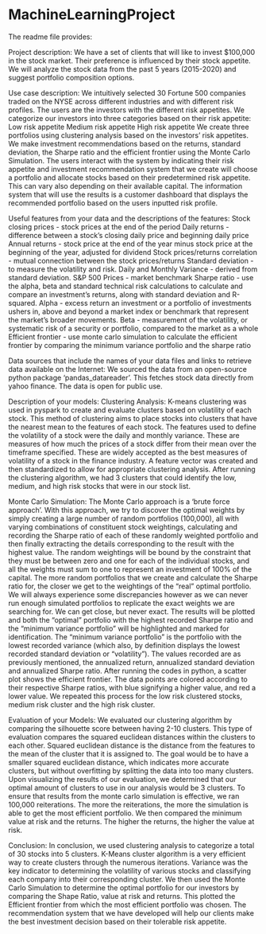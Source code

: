 # MachineLearningProject

The readme file provides:

Project description:
We have a set of clients that will like to invest $100,000 in the stock market. Their preference is influenced by their stock appetite. We will analyze the stock data from the past 5 years (2015-2020) and suggest portfolio composition options.

Use case description: 
We intuitively selected 30 Fortune 500 companies traded on the NYSE across different industries and with different risk profiles. 
The users are the investors with the different risk appetites. 
We categorize our investors into three categories based on their risk appetite:
Low risk appetite
Medium risk appetite
High risk appetite
We create three portfolios using clustering analysis based on the investors’ risk appetites. 
We make investment recommendations based on the returns, standard deviation, the Sharpe ratio and the efficient frontier using the Monte Carlo Simulation.
The users interact with the system by indicating their risk appetite and investment recommendation system that we create will choose a portfolio and allocate stocks based on their predetermined risk appetite. This can vary also depending on their available capital. 
The information system that will use the results is a customer dashboard that displays the recommended portfolio based on the users inputted risk profile.

Useful features from your data and the descriptions of the features:
Stock closing prices - stock prices at the end of the period
Daily returns - difference between a stock’s closing daily price and beginning daily price
Annual returns - stock price at the end of the year minus stock price at the beginning of the year, adjusted for dividend
Stock prices/returns correlation - mutual connection between the stock prices/returns
Standard deviation - to measure the volatility and risk.
Daily and Monthly Variance - derived from standard deviation.
S&P 500 Prices - market benchmark 
Sharpe ratio - use the alpha, beta and standard technical risk calculations to calculate and compare an investment’s returns, along with standard deviation and  R-squared.
Alpha - excess return an investment or a portfolio of investments ushers in, above and beyond a market index or benchmark that represent the market’s broader movements.
Beta - measurement of the volatility, or systematic risk of a security or portfolio, compared to the market as a whole
Efficient frontier - use monte carlo simulation to calculate the efficient frontier by comparing the minimum variance portfolio and the sharpe ratio

Data sources that include the names of your data files and links to retrieve data available on the Internet:
We sourced the data from an open-source python package ‘pandas_datareader’. This fetches stock data directly from yahoo finance. The data is open for public use.

Description of your models: 
Clustering Analysis:
K-means clustering was used in pyspark to create and evaluate clusters based on volatility of each stock. This method of clustering aims to place stocks into clusters that have the nearest mean to the features of each stock. The features used to define the volatility of a stock were the daily and monthly variance. These are measures of how much the prices of a stock differ from their mean over the timeframe specified. These are widely accepted as the best measures of volatility of a stock in the finance industry. A feature vector was created and then standardized to allow for appropriate clustering analysis. After running the clustering algorithm, we had 3 clusters that could identify the low, medium, and high risk stocks that were in our stock list. 

Monte Carlo Simulation:
The Monte Carlo approach is a ‘brute force approach’. With this approach, we try to discover the optimal weights by simply creating a large number of random portfolios (100,000), all with varying combinations of constituent stock weightings, calculating and recording the Sharpe ratio of each of these randomly weighted portfolio and then finally extracting the details corresponding to the result with the highest value. The random weightings will be bound by the constraint that they must be between zero and one for each of the individual stocks, and all the weights must sum to one to represent an investment of 100% of the capital. The more random portfolios that we create and calculate the Sharpe ratio for, the closer we get to the weightings of the “real” optimal portfolio. We will always experience some discrepancies however as we can never run enough simulated portfolios to replicate the exact weights we are searching for. We can get close, but never exact. The results will be plotted and both the “optimal” portfolio with the highest recorded Sharpe ratio and the “minimum variance portfolio” will be highlighted and marked for identification. The “minimum variance portfolio” is the portfolio with the lowest recorded variance (which also, by definition displays the lowest recorded standard deviation or “volatility”). The values recorded are as previously mentioned, the annualized return, annualized standard deviation and annualized Sharpe ratio. After running the codes in python, a scatter plot shows the efficient frontier. The data points are colored according to their respective Sharpe ratios, with blue signifying a higher value, and red a lower value. We repeated this process for the low risk clustered stocks, medium risk cluster and the high risk cluster.

Evaluation of your Models: 
We evaluated our clustering algorithm by comparing the silhouette score between having 2-10 clusters. This type of evaluation compares the squared euclidean distances within the clusters to each other. Squared euclidean distance is the distance from the features to the mean of the cluster that it is assigned to. The goal would be to have a smaller squared euclidean distance, which indicates more accurate clusters, but without overfitting by splitting the data into too many clusters. Upon visualizing the results of our evaluation, we determined that our optimal amount of clusters to use in our analysis would be 3 clusters. 
To ensure that results from the monte carlo simulation is effective, we ran 100,000 reiterations. The more the reiterations, the more the simulation is able to get the most efficient portfolio. We then compared the minimum value at risk and the returns. The higher the returns, the higher the value at risk. 

Conclusion: 
In conclusion, we used clustering analysis to categorize a total of 30 stocks into 5 clusters. K-Means cluster algorithm is a very efficient way to create clusters through the numerous iterations. Variance was the key indicator to determining the volatility of various stocks and classifying each company into their corresponding cluster. We then used the Monte Carlo Simulation to determine the optimal portfolio for our investors by comparing the Shape Ratio, value at risk and returns. This plotted the Efficient frontier from which the most efficient portfolio was chosen. The recommendation system that we have developed will help our clients make the best investment decision based on their tolerable risk appetite. 
